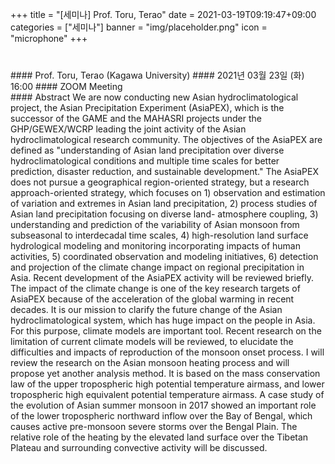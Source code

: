 +++
title = "[세미나] Prof. Toru, Terao"
date = 2021-03-19T09:19:47+09:00
categories = ["세미나"]
banner = "img/placeholder.png"
icon = "microphone"
+++
###  
<br>
#### Prof. Toru, Terao (Kagawa University)
#### 2021년 03월 23일 (화) 16:00
#### ZOOM Meeting
<br>
#### Abstract
We are now conducting new Asian hydroclimatological project, the Asian Precipitation
Experiment (AsiaPEX), which is the successor of the GAME and the MAHASRI projects
under the GHP/GEWEX/WCRP leading the joint activity of the Asian hydroclimatological
research community. The objectives of the AsiaPEX are defined as &quot;understanding of Asian
land precipitation over diverse hydroclimatological conditions and multiple time scales for
better prediction, disaster reduction, and sustainable development.&quot; The AsiaPEX does not
pursue a geographical region-oriented strategy, but a research approach-oriented strategy,
which focuses on 1) observation and estimation of variation and extremes in Asian land
precipitation, 2) process studies of Asian land precipitation focusing on diverse land-
atmosphere coupling, 3) understanding and prediction of the variability of Asian monsoon
from subseasonal to interdecadal time scales, 4) high-resolution land surface hydrological
modeling and monitoring incorporating impacts of human activities, 5) coordinated
observation and modeling initiatives, 6) detection and projection of the climate change
impact on regional precipitation in Asia. Recent development of the AsiaPEX activity will be
reviewed briefly.
The impact of the climate change is one of the key research targets of AsiaPEX because of
the acceleration of the global warming in recent decades. It is our mission to clarify the
future change of the Asian hydroclimatological system, which has huge impact on the
people in Asia. For this purpose, climate models are important tool. Recent research on the
limitation of current climate models will be reviewed, to elucidate the difficulties and impacts
of reproduction of the monsoon onset process. I will review the research on the Asian
monsoon heating process and will propose yet another analysis method. It is based on the
mass conservation law of the upper tropospheric high potential temperature airmass, and
lower tropospheric high equivalent potential temperature airmass. A case study of the
evolution of Asian summer monsoon in 2017 showed an important role of the lower
tropospheric northward inflow over the Bay of Bengal, which causes active pre-monsoon
severe storms over the Bengal Plain. The relative role of the heating by the elevated land
surface over the Tibetan Plateau and surrounding convective activity will be discussed.


